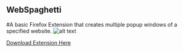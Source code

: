 ## WebSpaghetti

#A basic Firefox Extension that creates multiple popup windows of a specified website.
![alt text]([https://ibb.co/Hp1p9PsB](https://i.ibb.co/YTYTVdMP/Webspaghetti.png))

[Download Extension Here](https://addons.mozilla.org/en-US/firefox/addon/webspaghetti/?utm_source=addons.mozilla.org&utm_medium=referral&utm_content=search)
